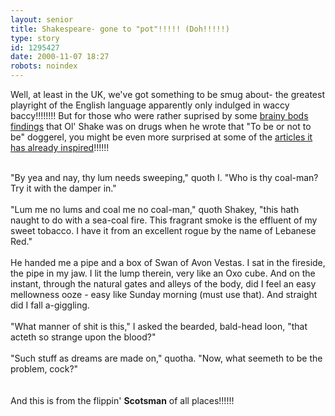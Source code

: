 ```yaml
---
layout: senior
title: Shakespeare- gone to "pot"!!!!! (Doh!!!!!)
type: story
id: 1295427
date: 2000-11-07 18:27
robots: noindex
---
```

Well, at least in the UK, we've got something to be smug about- the greatest playright of the English language apparently only indulged in waccy baccy!!!!!!!! But for those who were rather suprised by some <a href="http://www.independent.co.uk/enjoyment/Theatre/Theatre/2000-11/shake051100.shtml">brainy bods findings</a> that Ol' Shake was on drugs when he wrote that "To be or not to be" doggerel, you might be even more surprised at some of the <a href="http://www.scotsman.com/cfm/home/text_only.cfm?articleid=TS00180957&amp;domain=www%2Ethescotsman%2Eco%2Euk&amp;pathinfo=%2Fsearchresults%2Ecfm&amp;qstring=id%3DTS00180957%26d%3DCommentary%26c%3Dcolumnists%26s%3D0%26keyword%3DShakespeare&amp;navlevel2=">articles it has already inspired</a>!!!!!!<br/> <br/><div class="quote">"By yea and nay, thy lum needs sweeping," quoth I. "Who is thy coal-man? Try it with the damper in." <br/> <br/>"Lum me no lums and coal me no coal-man," quoth Shakey, "this hath naught to do with a sea-coal fire. This fragrant smoke is the effluent of my sweet tobacco. I have it from an excellent rogue by the name of Lebanese Red." <br/> <br/>He handed me a pipe and a box of Swan of Avon Vestas. I sat in the fireside, the pipe in my jaw. I lit the lump therein, very like an Oxo cube. And on the instant, through the natural gates and alleys of the body, did I feel an easy mellowness ooze - easy like Sunday morning (must use that). And straight did I fall a-giggling. <br/> <br/>"What manner of shit is this," I asked the bearded, bald-head loon, "that acteth so strange upon the blood?" <br/> <br/>"Such stuff as dreams are made on," quotha. "Now, what seemeth to be the problem, cock?"</div> <br/> <br/>And this is from the flippin' <b>Scotsman</b> of all places!!!!!!